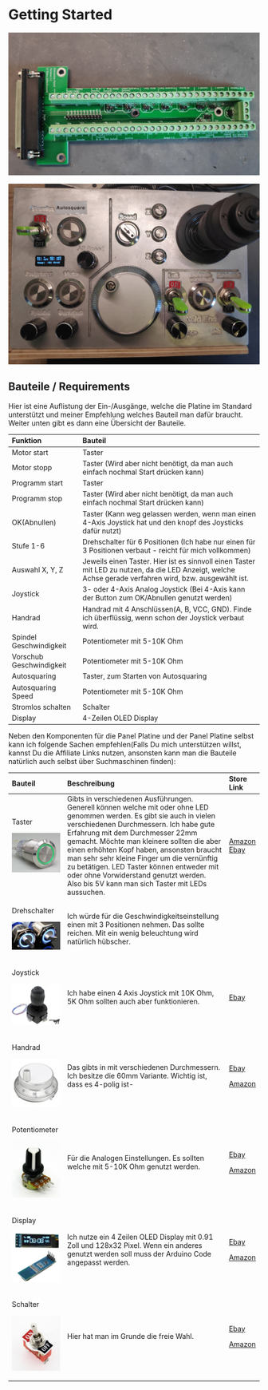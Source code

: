 # Getting Started

![Extension Panel](../.gitbook/assets/img_20200325_163022_cropped.jpg)

![Bedienpanel Beispiel](../.gitbook/assets/img_20200315_120620_cropped.jpg)

## Bauteile / Requirements

Hier ist eine Auflistung der Ein-/Ausgänge, welche die Platine im Standard unterstützt und meiner Empfehlung welches Bauteil man dafür braucht. Weiter unten gibt es dann eine Übersicht der Bauteile.

| Funktion | Bauteil |
| :--- | :--- |
| Motor start | Taster |
| Motor stopp | Taster \(Wird aber nicht benötigt, da man auch einfach nochmal Start drücken kann\) |
| Programm start | Taster |
| Programm stop | Taster \(Wird aber nicht benötigt, da man auch einfach nochmal Start drücken kann\) |
| OK\(Abnullen\) | Taster \(Kann weg gelassen werden, wenn man einen 4-Axis Joystick hat und den knopf des Joysticks dafür nutzt\) |
| Stufe 1-6 | Drehschalter für 6 Positionen \(Ich habe nur einen für 3 Positionen verbaut - reicht für mich vollkommen\) |
| Auswahl X, Y, Z | Jeweils einen Taster. Hier ist es sinnvoll einen Taster mit LED zu nutzen, da die LED Anzeigt, welche Achse gerade verfahren wird, bzw. ausgewählt ist. |
| Joystick | 3- oder 4-Axis Analog Joystick \(Bei 4-Axis kann der Button zum OK/Abnullen genutzt werden\) |
| Handrad | Handrad mit 4 Anschlüssen\(A, B, VCC, GND\). Finde ich überflüssig, wenn schon der Joystick verbaut wird. |
| Spindel Geschwindigkeit | Potentiometer mit 5-10K Ohm |
| Vorschub Geschwindigkeit | Potentiometer mit 5-10K Ohm |
| Autosquaring | Taster, zum Starten von Autosquaring |
| Autosquaring Speed | Potentiometer mit 5-10K Ohm |
| Stromlos schalten | Schalter |
| Display | 4-Zeilen OLED Display |

Neben den Komponenten für die Panel Platine und der Panel Platine selbst kann ich folgende Sachen empfehlen\(Falls Du mich unterstützen willst, kannst Du die Affiliate Links nutzen, ansonsten kann man die Bauteile natürlich auch selbst über Suchmaschinen finden\):

<table>
  <thead>
    <tr>
      <th style="text-align:left">Bauteil</th>
      <th style="text-align:left">Beschreibung</th>
      <th style="text-align:left">Store Link</th>
    </tr>
  </thead>
  <tbody>
    <tr>
      <td style="text-align:left">
        <p>Taster</p>
        <p>
          <img src="../.gitbook/assets/taster_led.jpg" alt/>
        </p>
      </td>
      <td style="text-align:left">Gibts in verschiedenen Ausf&#xFC;hrungen. Generell k&#xF6;nnen welche
        mit oder ohne LED genommen werden. Es gibt sie auch in vielen verschiedenen
        Durchmessern. Ich habe gute Erfahrung mit dem Durchmesser 22mm gemacht.
        M&#xF6;chte man kleinere sollten die aber einen erh&#xF6;hten Kopf haben,
        ansonsten braucht man sehr sehr kleine Finger um die vern&#xFC;nftig zu
        bet&#xE4;tigen. LED Taster k&#xF6;nnen entweder mit oder ohne Vorwiderstand
        genutzt werden. Also bis 5V kann man sich Taster mit LEDs aussuchen.</td>
      <td
      style="text-align:left"><a href="https://amzn.to/2wyopHt">Amazon</a>
        <br /><a href="http://rover.ebay.com/rover/1/707-53477-19255-0/1?ff3=4&amp;pub=5575576561&amp;toolid=10001&amp;campid=5338665749&amp;customid=&amp;mpre=https%3A%2F%2Fwww.ebay.de%2Fitm%2FSchalter-Taster-beleuchtet-LED-16-19-22mm-Klingel-Druckschalter-Klingeltaster%2F311618190726%3F_trkparms%3Dispr%253D1%26hash%3Ditem488de43d86%3Am%3Am_A8rk6yWEWQO9lL4XBHr-g%26enc%3DAQAEAAACUBPxNw%252BVj6nta7CKEs3N0qXGBKxoyUlyl9wldGRYUmSslFgUNgzk5kEbyqmgR0KEM5KcchTaDnqcbV7ibmbxCq%252B%252Bo7ED4CDceqR58uDOA4fztMJtnsmKMaQd8zn8YJ1Vh27gRT%252FCQgcUXFo0x1oZaH%252Bsa18Hy0Kxa2I5JOuawabl5mPbL0HbLazmCa5eN1hQc60VCfkihg97PFvz1moRdX6iFCZ86rSyrL3IZV0wpQ%252Fux8SiwbBZ2p1juGRJ6%252B56qI4FoSkTdJc8X5T7muY%252FU4zEWsMq%252BJW%252BoiYWDBg1BK%252BuZZE0CmcfVqrsqJAeRAbnqPwypViaf8OPCVKiD7XZlXRDl6xFFe3lSxI5GJmCye4dLhb7pQLSHNXziJvRJs5ZTMMYj0W%252BBSStWw%252BgMdj7nVBrD3N%252FBvOSGwuR8HlSSS5W81BhBf9FOmJyjVEfaAWCwrfQUtHch78yr2YrK91AFa9IN7BOKp8CIll4g4CR%252BCGSns4tDdgGWcGAagwn2Th7EoXs2NDQnfFUDAkJgDzeuxhg5iCWxutQag8tp39w3K4SnL9XTy2IkQliQj5%252BA1FFzowyqfx6%252FYdUojHRXtmGEn8mnb8utfMSu1vRraavbJ32sbhuod9nOTRZoc77rm4hM5C8NVvjAEFQfFSwrR%252BmrIEqYEKU5Y6Fnd60%252F1n2qNgcJVQ1SV0MSNpXXga35G3qpFaFJ8O2HoHtOYXz7Pf7K7kLq%252BwFqcEeKv%252BXo5xt8c5ZQmoRLZlN3YxFAXLd6m8yEwcz6e7SqiZBKvOvZBj8WKY%253D%26checksum%3D31161819072634d3723e04f945f4895b15cbd478fcd5">Ebay</a>
        </td>
    </tr>
    <tr>
      <td style="text-align:left">
        <p>Drehschalter</p>
        <p>
          <img src="../.gitbook/assets/3_position_switch.jpg" alt/>
        </p>
      </td>
      <td style="text-align:left">Ich w&#xFC;rde f&#xFC;r die Geschwindigkeitseinstellung einen mit 3 Positionen
        nehmen. Das sollte reichen. Mit ein wenig beleuchtung wird nat&#xFC;rlich
        h&#xFC;bscher.</td>
      <td style="text-align:left"></td>
    </tr>
    <tr>
      <td style="text-align:left">
        <p>Joystick</p>
        <p>
          <img src="../.gitbook/assets/joystick.jpg" alt/>
        </p>
      </td>
      <td style="text-align:left">Ich habe einen 4 Axis Joystick mit 10K Ohm, 5K Ohm sollten auch aber funktionieren.</td>
      <td
      style="text-align:left"><a href="http://rover.ebay.com/rover/1/707-53477-19255-0/1?ff3=4&amp;pub=5575576561&amp;toolid=10001&amp;campid=5338665749&amp;customid=&amp;mpre=https%3A%2F%2Fwww.ebay.de%2Fsch%2Fi.html%3F_osacat%3D58168%26_odkw%3Ddrehschalter%2B3%2Bled%26_from%3DR40%26_trksid%3Dm570.l1313%26_nkw%3D4%2Baxis%2Bjoystick%26_sacat%3D0">Ebay</a>
        </td>
    </tr>
    <tr>
      <td style="text-align:left">
        <p>Handrad</p>
        <p>
          <img src="../.gitbook/assets/handrad.jpg" alt/>
        </p>
      </td>
      <td style="text-align:left">Das gibts in mit verschiedenen Durchmessern. Ich besitze die 60mm Variante.
        Wichtig ist, dass es 4-polig ist-</td>
      <td style="text-align:left">
        <p><a href="http://rover.ebay.com/rover/1/707-53477-19255-0/1?ff3=4&amp;pub=5575576561&amp;toolid=10001&amp;campid=5338665749&amp;customid=&amp;mpre=https%3A%2F%2Fwww.ebay.de%2Fsch%2Fi.html%3F_osacat%3D0%26_odkw%3Dhandrad%26_from%3DR40%26_trksid%3Dp2334524.m570.l1313.TR12.TRC2.A0.H0.Xhandrad%2Bcnc.TRS0%26_nkw%3Dhandrad%2Bcnc%26_sacat%3D0">Ebay</a>
        </p>
        <p><a href="https://amzn.to/39t1zy1">Amazon</a>
        </p>
      </td>
    </tr>
    <tr>
      <td style="text-align:left">
        <p>Potentiometer</p>
        <p>
          <img src="../.gitbook/assets/poti.jpg" alt/>
        </p>
      </td>
      <td style="text-align:left">F&#xFC;r die Analogen Einstellungen. Es sollten welche mit 5-10K Ohm genutzt
        werden.</td>
      <td style="text-align:left">
        <p><a href="http://rover.ebay.com/rover/1/707-53477-19255-0/1?ff3=4&amp;pub=5575576561&amp;toolid=10001&amp;campid=5338665749&amp;customid=&amp;mpre=https%3A%2F%2Fwww.ebay.de%2Fsch%2Fi.html%3F_odkw%3Dpit%2B10k%26_osacat%3D0%26_from%3DR40%26_trksid%3Dm570.l1313%26_nkw%3Dpoti%2B10k%26_sacat%3D0">Ebay</a>
        </p>
        <p><a href="https://amzn.to/2QOFNym">Amazon</a>
        </p>
      </td>
    </tr>
    <tr>
      <td style="text-align:left">
        <p>Display</p>
        <p>
          <img src="../.gitbook/assets/oleddisplay.jpg" alt/>
        </p>
      </td>
      <td style="text-align:left">Ich nutze ein 4 Zeilen OLED Display mit 0.91 Zoll und 128x32 Pixel. Wenn
        ein anderes genutzt werden soll muss der Arduino Code angepasst werden.</td>
      <td
      style="text-align:left">
        <p><a href="http://rover.ebay.com/rover/1/707-53477-19255-0/1?ff3=4&amp;pub=5575576561&amp;toolid=10001&amp;campid=5338665749&amp;customid=&amp;mpre=https%3A%2F%2Fwww.ebay.de%2Fsch%2Fi.html%3F_osacat%3D0%26_odkw%3Doled%2Bi2c%26_from%3DR40%26_trksid%3Dp2334524.m570.l1313.TR1.TRC0.A0.H0.Xoled%2B0.91.TRS0%26_nkw%3Doled%2B0.91%26_sacat%3D0">Ebay</a>
        </p>
        <p><a href="https://amzn.to/2y6lh5N">Amazon</a>
        </p>
        </td>
    </tr>
    <tr>
      <td style="text-align:left">
        <p>Schalter</p>
        <p>
          <img src="../.gitbook/assets/schalter.jpg" alt/>
        </p>
      </td>
      <td style="text-align:left">Hier hat man im Grunde die freie Wahl.</td>
      <td style="text-align:left">
        <p><a href="http://rover.ebay.com/rover/1/707-53477-19255-0/1?ff3=4&amp;pub=5575576561&amp;toolid=10001&amp;campid=5338665749&amp;customid=&amp;mpre=https%3A%2F%2Fwww.ebay.de%2Fsch%2Fi.html%3F_osacat%3D0%26_odkw%3Doled%2B0.91%26_from%3DR40%26_trksid%3Dp2334524.m570.l1313.TR12.TRC2.A0.H0.X12v%2Bschalte.TRS0%26_nkw%3D12v%2Bschalter%26_sacat%3D0">Ebay</a>
        </p>
        <p><a href="https://amzn.to/3bxkqK2">Amazon</a>
        </p>
      </td>
    </tr>
  </tbody>
</table>